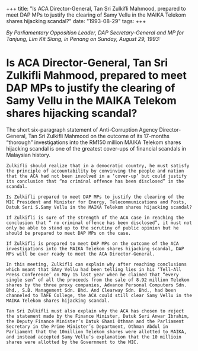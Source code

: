 +++ 
title: "Is ACA Director-General, Tan Sri Zulkifli Mahmood, prepared to meet DAP MPs to justify the clearing of Samy Vellu in the MAIKA Telekom shares hijacking scandal?"
date: "1993-08-29"
tags:
+++

_By Parliamentary Opposition Leader, DAP Secretary-General and MP for Tanjung, Lim Kit Siang, in Penang on Sunday, August 29, 1993:_

# Is ACA Director-General, Tan Sri Zulkifli Mahmood, prepared to meet DAP MPs to justify the clearing of Samy Vellu in the MAIKA Telekom shares hijacking scandal?

The short six-paragraph statement of Anti-Corruption Agency Director-General, Tan Sri Zulkifli Mahmood on the outcome of its 17-months “thorough” investigations into the RM150 million MAIKA Telekom shares hijacking scandal is one of the greatest cover-ups of financial scandals in Malaysian history.</u>

	Zulkifli should realize that in a democratic country, he must satisfy the principle of accountability by convinving the people and nation that the ACA had not been involved in a ‘cover-up’ but could justify its conclusion that “no criminal offence has been disclosed” in the scandal.

	Is Zulkifli prepared to meet DAP MPs to justify the clearing of the MIC President and Minister for Energy, Telecommunications and Posts, Datuk Seri S.Samy Vellu in the MAIKA Telekom shares hijacking scandal?

	If Zulkifli is sure of the strength of the ACA case in reaching the conclusion that “ no criminal offence has been disclosed”, it must not only be able to stand up to the scrutiny of public opinion but he should be prepared to meet DAP MPs on the case.

	If Zulkifli is prepared to meet DAP MPs on the outcome of the ACA investigations into the MAIKA Telekom shares hijacking scandal, DAP MPs will be ever ready to meet the ACA Director-General.

	In this meeting, Zulkifli can explain why after reaching conclusions which meant that SAmy Vellu had been telling lies in his ‘Tell-All Press Conference’ on May 15 last year when he claimed that “every single sen” of all the proceeds from the sale of 8.92 million Telekom shares by the three proxy companies, Advance Personal Computers Sdn. Bhd., S.B. Management Sdn. Bhd. And Clearway Sdn. Bhd., had been channeled to TAFE College, the ACA could still clear Samy Vellu in the MAIKA Telekom shares hijacking scandal.

	Tan Sri Zulkifli must also explain why the ACA has chosen to reject the statement made by the Finance Minister, Datuk Seri Anwar Ibrahim, the Deputy Finance Minister’s Datuk Ghani Othman and the Parliament Secretary in the Prime Minister’s Department, Othman Abdul in Parliament that the 10million Telekom shares were allotted to MAIKA, and instead accepted Samy Vellu’s explanation that the 10 millioin shares were allotted by the Government to the MIC.
 
